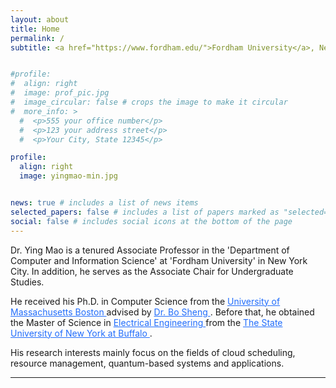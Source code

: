 ```yaml
---
layout: about
title: Home
permalink: /
subtitle: <a href="https://www.fordham.edu/">Fordham University</a>, New York, NY.


#profile:
#  align: right
#  image: prof_pic.jpg
#  image_circular: false # crops the image to make it circular
#  more_info: >
  #  <p>555 your office number</p>
  #  <p>123 your address street</p>
  #  <p>Your City, State 12345</p>

profile:
  align: right
  image: yingmao-min.jpg


news: true # includes a list of news items
selected_papers: false # includes a list of papers marked as "selected={true}"
social: false # includes social icons at the bottom of the page
---
```



Dr. Ying Mao
is a tenured Associate Professor in the 'Department of Computer and
Information Science'
at 'Fordham University' in New York City.
In addition, he serves as the Associate Chair for Undergraduate Studies.

<p></p>
He received his Ph.D. in Computer Science from the
<a href="https://www.umb.edu" style="color:#216DFC">University of Massachusetts Boston </a>
advised by <a href="https://www.cs.umb.edu/~shengbo/" style="color:#216DFC"> Dr. Bo Sheng </a>.
Before that, he obtained the Master of Science in <a href="http://engineering.buffalo.edu/ee.html" style="color:#216DFC"> Electrical Engineering </a> from the
<a href="http://www.buffalo.edu/" style="color:#216DFC"> The State University of New York at Buffalo </a>.

 <p></p>
 His research interests mainly focus on the fields of cloud scheduling, resource management, quantum-based systems and applications.

-------------------------------

<p></p>
<!--
---
 <div align="justify">
 <img src="/assets/img/new-icon.png" alt="New Icon" style="width:50px;height:27px;">
 <strong>[Opportunities]:</strong>
 <a style="color:#FC2146"> Our team has Ph.D. openings with full financial supports. </a> We are looking for self-motivated students to work on quantum-classical system designs, optimizations and applications. Please find our Ph.D. in Computer Science program from this <a href="https://www.fordham.edu/homepage/7574/phd_in_computer_science" style="color:blue;">link</a>. You are encouraged to contact me through email if interested.
 </div>
---
-->